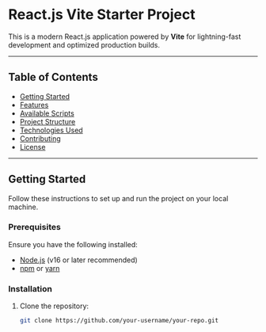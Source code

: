 # React.js Vite Starter Project

This is a modern React.js application powered by **Vite** for lightning-fast development and optimized production builds.

---

## Table of Contents

- [Getting Started](#getting-started)
- [Features](#features)
- [Available Scripts](#available-scripts)
- [Project Structure](#project-structure)
- [Technologies Used](#technologies-used)
- [Contributing](#contributing)
- [License](#license)

---

## Getting Started

Follow these instructions to set up and run the project on your local machine.

### Prerequisites

Ensure you have the following installed:

- [Node.js](https://nodejs.org/) (v16 or later recommended)
- [npm](https://www.npmjs.com/) or [yarn](https://yarnpkg.com/)

### Installation

1. Clone the repository:
   ```bash
   git clone https://github.com/your-username/your-repo.git
